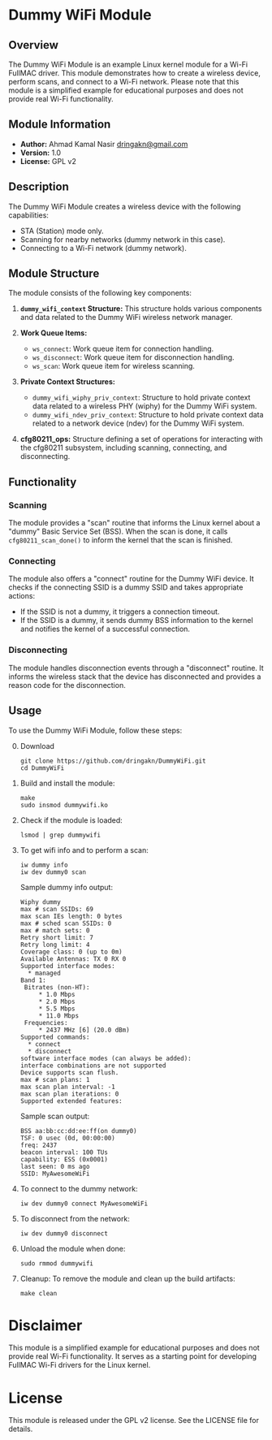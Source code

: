 # Dummy WiFi Module

## Overview

The Dummy WiFi Module is an example Linux kernel module for a Wi-Fi FullMAC driver. This module demonstrates how to create a wireless device, perform scans, and connect to a Wi-Fi network. Please note that this module is a simplified example for educational purposes and does not provide real Wi-Fi functionality.

## Module Information

- **Author:** Ahmad Kamal Nasir <dringakn@gmail.com>
- **Version:** 1.0
- **License:** GPL v2

## Description

The Dummy WiFi Module creates a wireless device with the following capabilities:

- STA (Station) mode only.
- Scanning for nearby networks (dummy network in this case).
- Connecting to a Wi-Fi network (dummy network).

## Module Structure

The module consists of the following key components:

1. **`dummy_wifi_context` Structure:** This structure holds various components and data related to the Dummy WiFi wireless network manager.

2. **Work Queue Items:**

   - `ws_connect`: Work queue item for connection handling.
   - `ws_disconnect`: Work queue item for disconnection handling.
   - `ws_scan`: Work queue item for wireless scanning.

3. **Private Context Structures:**

   - `dummy_wifi_wiphy_priv_context`: Structure to hold private context data related to a wireless PHY (wiphy) for the Dummy WiFi system.
   - `dummy_wifi_ndev_priv_context`: Structure to hold private context data related to a network device (ndev) for the Dummy WiFi system.

4. **cfg80211_ops:** Structure defining a set of operations for interacting with the cfg80211 subsystem, including scanning, connecting, and disconnecting.

## Functionality

### Scanning

The module provides a "scan" routine that informs the Linux kernel about a "dummy" Basic Service Set (BSS). When the scan is done, it calls `cfg80211_scan_done()` to inform the kernel that the scan is finished.

### Connecting

The module also offers a "connect" routine for the Dummy WiFi device. It checks if the connecting SSID is a dummy SSID and takes appropriate actions:

- If the SSID is not a dummy, it triggers a connection timeout.
- If the SSID is a dummy, it sends dummy BSS information to the kernel and notifies the kernel of a successful connection.

### Disconnecting

The module handles disconnection events through a "disconnect" routine. It informs the wireless stack that the device has disconnected and provides a reason code for the disconnection.

## Usage

To use the Dummy WiFi Module, follow these steps:

0. Download

   ```shell
   git clone https://github.com/dringakn/DummyWiFi.git
   cd DummyWiFi

   ```

1. Build and install the module:

   ```shell
   make
   sudo insmod dummywifi.ko

   ```

2. Check if the module is loaded:

   ```shell
   lsmod | grep dummywifi

   ```

3. To get wifi info and to perform a scan:

   ```shell
   iw dummy info
   iw dev dummy0 scan

   ```

   Sample dummy info output:

   ```
   Wiphy dummy
   max # scan SSIDs: 69
   max scan IEs length: 0 bytes
   max # sched scan SSIDs: 0
   max # match sets: 0
   Retry short limit: 7
   Retry long limit: 4
   Coverage class: 0 (up to 0m)
   Available Antennas: TX 0 RX 0
   Supported interface modes:
   	 * managed
   Band 1:
   	Bitrates (non-HT):
   		* 1.0 Mbps
   		* 2.0 Mbps
   		* 5.5 Mbps
   		* 11.0 Mbps
   	Frequencies:
   		* 2437 MHz [6] (20.0 dBm)
   Supported commands:
   	 * connect
   	 * disconnect
   software interface modes (can always be added):
   interface combinations are not supported
   Device supports scan flush.
   max # scan plans: 1
   max scan plan interval: -1
   max scan plan iterations: 0
   Supported extended features:

   ```

   Sample scan output:

   ```
   BSS aa:bb:cc:dd:ee:ff(on dummy0)
   TSF: 0 usec (0d, 00:00:00)
   freq: 2437
   beacon interval: 100 TUs
   capability: ESS (0x0001)
   last seen: 0 ms ago
   SSID: MyAwesomeWiFi
   ```

4. To connect to the dummy network:

   ```shell
   iw dev dummy0 connect MyAwesomeWiFi

   ```

5. To disconnect from the network:

   ```shell
   iw dev dummy0 disconnect

   ```

6. Unload the module when done:

   ```shell
   sudo rmmod dummywifi

   ```

7. Cleanup: To remove the module and clean up the build artifacts:
   ```shell
   make clean
   ```

# Disclaimer

This module is a simplified example for educational purposes and does not provide real Wi-Fi functionality. It serves as a starting point for developing FullMAC Wi-Fi drivers for the Linux kernel.

# License

This module is released under the GPL v2 license. See the LICENSE file for details.
